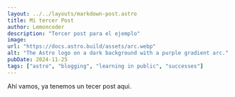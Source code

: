 ```yaml
---
layout: ../../layouts/markdown-post.astro
title: Mi tercer Post
author: Lemoncoder
description: "Tercer post para el ejemplo"
image:
url: "https://docs.astro.build/assets/arc.webp"
alt: "The Astro logo on a dark background with a purple gradient arc."
pubDate: 2024-11-25
tags: ["astro", "blogging", "learning in public", "successes"]
---
```


Ahí vamos, ya tenemos un tecer post aqui.
